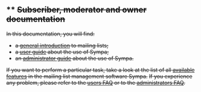 ** ~~Subscriber, moderator and owner documentation~~
----------------------------------------------------

~~In this documentation, you will find:~~

-   ~~a [general introduction](help/introduction.md) to mailing lists;~~
-   ~~a [user guide](help/user.md) about the use of Sympa;~~
-   ~~an [administrator guide](help/admin.md) about the use of Sympa.~~

~~If you want to perform a particular task, take a look at the list of all [available features](help/introduction#features.md) in the mailing list management software Sympa.~~
~~If you experience any problem, please refer to the [users FAQ](help/faquser.md) or to the [administrators FAQ](help/faqadmin.md).~~
